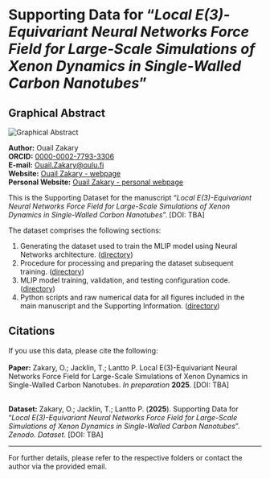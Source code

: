 # Supporting Data for “*Local E(3)-Equivariant Neural Networks Force Field for Large-Scale Simulations of Xenon Dynamics in Single-Walled Carbon Nanotubes*”

## Graphical Abstract

![Graphical Abstract](./blank.png)

**Author:** Ouail Zakary  
**ORCID:** [0000-0002-7793-3306](https://orcid.org/0000-0002-7793-3306)  
**E-mail:** [Ouail.Zakary@oulu.fi](mailto:Ouail.Zakary@oulu.fi)  
**Website:** [Ouail Zakary - webpage](https://cc.oulu.fi/~nmrwww/members/Ouail_Zakary.html)  
**Personal Website:** [Ouail Zakary - personal webpage](https://ozakary.github.io/)

This is the Supporting Dataset for the manuscript “*Local E(3)-Equivariant Neural Networks Force Field for Large-Scale Simulations of Xenon Dynamics in Single-Walled Carbon Nanotubes*”. [DOI: TBA]

The dataset comprises the following sections:

1. Generating the dataset used to train the MLIP model using Neural Networks architecture. ([directory](./dataset_MLIP/))
2. Procedure for processing and preparing the dataset subsequent training.  ([directory](./dataset_MLIP/))
3. MLIP model training, validation, and testing configuration code. ([directory](./NMR-ML_model/))
4. Python scripts and raw numerical data for all figures included in the main manuscript and the Supporting Information. ([directory](./figures/))

## Citations

If you use this data, please cite the following: \
\
**Paper:** Zakary, O.; Jacklin, T.; Lantto P. Local E(3)-Equivariant Neural Networks Force Field for Large-Scale Simulations of Xenon Dynamics in Single-Walled Carbon Nanotubes. *In preparation* **2025**. [DOI: TBA]

\
**Dataset:** Zakary, O.; Jacklin, T.; Lantto P. (**2025**). Supporting Data for “*Local E(3)-Equivariant Neural Networks Force Field for Large-Scale Simulations of Xenon Dynamics in Single-Walled Carbon Nanotubes*”. *Zenodo. Dataset.* [DOI: TBA]

---

For further details, please refer to the respective folders or contact the author via the provided email.
